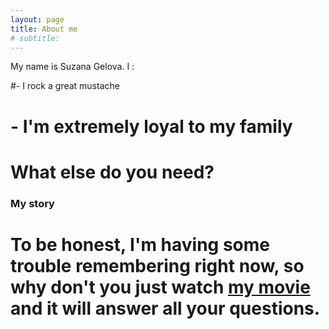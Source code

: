 ```yaml
---
layout: page
title: About me
# subtitle: 
---
```


My name is Suzana Gelova. I :

#- I rock a great mustache
# - I'm extremely loyal to my family

# What else do you need?

### My story

# To be honest, I'm having some trouble remembering right now, so why don't you just watch [my movie](https://en.wikipedia.org/wiki/The_Princess_Bride_%28film%29) and it will answer **all** your questions.
